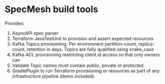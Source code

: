 # SpecMesh build tools

Provides:
1. AsyncAPI spec parser
1. Terraform JavaTestUnit to provision and assert expected resources
1. Kafka Topics provisioning. Per environment partition-count, replica-count, retention in days. Topics are fully qualified using snake_case
1. Kafka ACL provisioning restricting client.id access so that only owners can
1. Validate Topic names must contain public, private or protected
1. GradlePlugin to run Terraform provisioning or resources as part of any infrastructure pipeline (demo included)